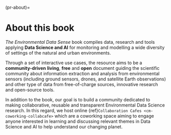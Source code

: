 (pr-about)=
# About this book

_The Environmental Data Sense_ book compiles data, research and tools applying **Data Science and AI** for monitoring and modelling a wide diversity of settings of the natural and urban environments. 

Through a set of interactive use cases, the resource aims to be a **community-driven** **living**, **free** and **open** document guiding the scientific community about information extraction and analysis from environmental sensors (including ground sensors, drones, and satellite Earth observations) and other type of data from free-of-charge sources, innovative research and open-source tools.

In addition to the book, our goal is to build a community dedicated to making collaborative, reusable and transparent Environmental Data Science research. In this regard, we host online {ref}`Collaboration Cafes <cm-coworking-collabcafe>` which are a coworking space aiming to engage anyone interested in learning and discussing relevant themes in Data Science and AI to help understand our changing planet.
